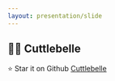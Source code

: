 ```yaml
---
layout: presentation/slide
---
```

## 🐙🔔 Cuttlebelle

⭐️ Star it on Github [Cuttlebelle](https://github.com/cuttlebelle/cuttlebelle)
